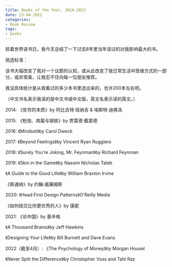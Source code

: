 ```yaml
---
title: Books of the Year, 2014-2022
date: 23-04-2022
categories: 
- Book Review
tags:
- books
---
```


趁着世界读书日，我今天总结了一下过去8年里当年读过的对我影响最大的书。



挑选标准：

该书大幅改变了我对一个议题的认知，或从此改变了我日常生活中思维方式的一部分，或非常美，让我忍不住向每一位朋友推荐。



我没具体统计是从我看过的多少本书里选出来的，也许200本左右吧。



（中文书名表示我读的是中文书或中文版，英文名表示读的英文。）



2014: 《贫穷的本质》by 阿比吉特·班纳吉 & 埃斯特·迪弗洛



2015: 《枪炮、病菌与钢铁》by 贾雷德·戴蒙德



2016: 《Mindset》by Carol Dweck



2017: 《Beyond Feelings》by Vincent Ryan Ruggiero



2018: 《Surely You’re Joking, Mr. Feynman》by Richard Feynman



2019: 《Skin in the Game》by Nassim Nicholas Taleb

《A Guide to the Good Life》by William Braxton Irvine

《斯通纳》by 约翰·威廉姆斯



2020: 《Head First Design Patterns》O'Reilly Media

《如何结交比你更优秀的人》by 康妮



2021: 《论中国》by 基辛格

《A Thousand Brains》by Jeff Hawkins

《Designing Your Life》by Bill Burnett and Dave Evans



2022（截至4月）: 《The Psychology of Money》by Morgan Housel

《Never Split the Difference》by Christopher Voss and Tahl Raz